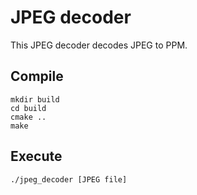# JPEG decoder
This JPEG decoder decodes JPEG to PPM.
## Compile
```
mkdir build
cd build
cmake ..
make
```
## Execute
```
./jpeg_decoder [JPEG file]
```
